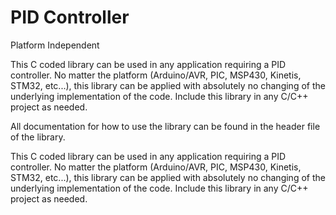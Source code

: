PID Controller
===================================

Platform Independent

This C coded library can be used in any application requiring a PID controller. No matter the platform
(Arduino/AVR, PIC, MSP430, Kinetis, STM32, etc...), this library can be applied with absolutely no
changing of the underlying implementation of the code. Include this library in any C/C++ project as
needed.

All documentation for how to use the library can be found in the header file of the library.

This C coded library can be used in any application requiring a PID controller. No matter the platform (Arduino/AVR, PIC, MSP430, Kinetis, STM32, etc...), this library can be applied with absolutely no changing of the underlying implementation of the code. Include this library in any C/C++ project as needed.
